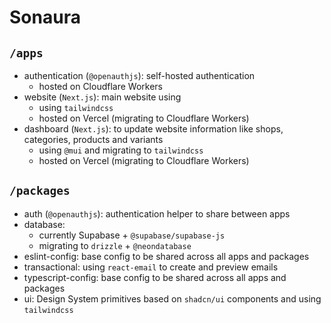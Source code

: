 # Sonaura
## `/apps`
- authentication (`@openauthjs`): self-hosted authentication
  - hosted on Cloudflare Workers
- website (`Next.js`): main website using
  - using `tailwindcss`
  - hosted on Vercel (migrating to Cloudflare Workers)
- dashboard (`Next.js`): to update website information like shops, categories, products and variants
  - using `@mui` and migrating to `tailwindcss` 
  - hosted on Vercel (migrating to Cloudflare Workers)

## `/packages`
- auth (`@openauthjs`): authentication helper to share between apps
- database: 
  - currently Supabase + `@supabase/supabase-js`
  - migrating to `drizzle` + `@neondatabase`
- eslint-config: base config to be shared across all apps and packages
- transactional: using `react-email` to create and preview emails
- typescript-config: base config to be shared across all apps and packages
- ui: Design System primitives based on `shadcn/ui` components and using `tailwindcss`
